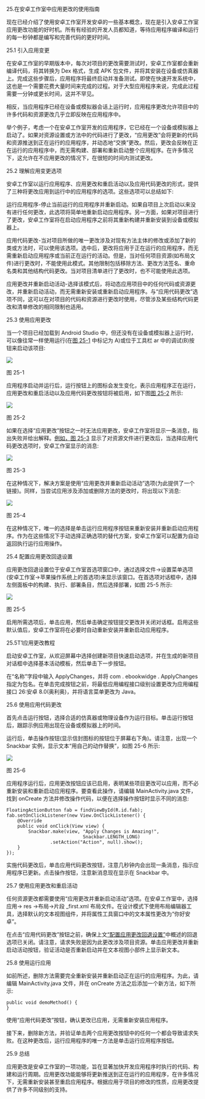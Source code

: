 25.在安卓工作室中应用更改的使用指南

现在已经介绍了使用安卓工作室开发安卓的一些基本概念，现在是引入安卓工作室应用更改功能的好时机。所有有经验的开发人员都知道，等待应用程序编译和运行的每一秒钟都是编写和完善代码的更好时间。

25.1 引入应用变更

在安卓工作室的早期版本中，每次对项目的更改需要测试时，安卓工作室都会重新编译代码，将其转换为 Dex 格式，生成 APK 包文件，并将其安装在设备或仿真器上。完成这些步骤后，应用程序将最终启动并准备测试。即使在快速开发系统中，这也是一个需要花费大量时间来完成的过程。对于大型应用程序来说，完成此过程需要一分钟或更长时间，这并不罕见。

相反，当应用程序已经在设备或模拟器会话上运行时，应用程序更改允许项目中的许多代码和资源更改几乎立即反映在应用程序中。

举个例子，考虑一个在安卓工作室开发的应用程序，它已经在一个设备或模拟器上启动了。如果对资源设置或方法中的代码进行了更改，“应用更改”会将更新的代码和资源推送到正在运行的应用程序，并动态地“交换”更改。然后，更改会反映在正在运行的应用程序中，而无需构建、部署和重新启动整个应用程序。在许多情况下，这允许在不应用更改的情况下，在很短的时间内测试更改。

25.2 理解应用变更选项

安卓工作室以运行应用程序、应用更改和重启活动以及应用代码更改的形式，提供了三种将更改应用到运行中的应用程序的选项。这些选项可以总结如下:

运行应用程序-停止当前运行的应用程序并重新启动。如果自项目上次启动以来没有进行任何更改，此选项将简单地重新启动应用程序。另一方面，如果对项目进行了更改，安卓工作室将在启动应用程序之前将其重新构建并重新安装到设备或模拟器上。

应用代码更改-当对项目所做的唯一更改涉及对现有方法主体的修改或添加了新的类或方法时，可以使用该选项。选中后，更改将应用于正在运行的应用程序，而无需重新启动应用程序或当前正在运行的活动。但是，当对任何项目资源(如布局文件)进行更改时，不能使用此模式。其他限制包括移除方法、更改方法签名、重命名类和其他结构代码更改。当对项目清单进行了更改时，也不可能使用此选项。

应用更改并重新启动活动-选择该模式后，将动态应用项目中的任何代码或资源更改，并重新启动活动，而无需重新安装或重新启动应用程序。与“应用代码更改”选项不同，这可以在对项目的代码和资源进行更改时使用，尽管涉及某些结构代码更改和清单修改的相同限制也适用。

25.3 使用应用更改

当一个项目已经加载到 Android Studio 中，但还没有在设备或模拟器上运行时，可以像往常一样使用运行(在[图 25-1](#_idTextAnchor582) 中标记为 A)或位于工具栏 ar 中的调试(B)按钮来启动该项目:

![](image/as_3.6_run_debug_toolbar_buttons.jpg)

图 25-1

应用程序启动并运行后，运行按钮上的图标会发生变化，表示应用程序正在运行，应用更改和重启活动以及应用代码更改按钮将被启用，如下图[图 25-2](#_idTextAnchor583) 所示:

![](image/as_3.5_apply_changes_labelled_buttons.jpg)

图 25-2

如果在选择“应用更改”按钮之一时无法应用更改，安卓工作室将显示一条消息，指出失败并给出解释。[例如，图 25-3](#_idTextAnchor584) 显示了对资源文件进行更改后，当选择应用代码更改选项时，安卓工作室显示的消息:

![](image/as_3.5_apply_changes_fail_resources.jpg)

图 25-3

在这种情况下，解决方案是使用“应用更改并重新启动活动”选项(为此提供了一个链接)。同样，当尝试应用涉及添加或删除方法的更改时，将出现以下消息:

![](image/as_3.5_apply_changes_fail_methods.jpg)

图 25-4

在这种情况下，唯一的选择是单击运行应用程序按钮来重新安装并重新启动应用程序。作为在这些情况下手动选择正确选项的替代方案，安卓工作室可以配置为自动返回执行运行应用操作。

25.4 配置应用更改回退设置

应用更改回退设置位于安卓工作室首选项窗口中，通过选择文件->设置菜单选项(安卓工作室->苹果操作系统上的首选项)来显示该窗口。在首选项对话框中，选择左侧面板中的构建、执行、部署条目，然后选择部署，如图 25-5 所示:

![](image/as_3.5_apply_changes_preferences.jpg)

图 25-5

启用所需选项后，单击应用，然后单击确定按钮提交更改并关闭对话框。启用这些默认值后，安卓工作室将在必要时自动重新安装并重新启动应用程序。

25.5T1应用更改教程

启动安卓工作室，从欢迎屏幕中选择创建新项目快速启动选项，并在生成的新项目对话框中选择基本活动模板，然后单击下一步按钮。

在“名称”字段中输入 ApplyChanges，并将 com . ebookwidge . ApplyChanges 指定为包名。在单击完成按钮之前，将最低应用编程接口级别设置更改为应用编程接口 26:安卓 8.0(奥利奥)，并将语言菜单更改为 Java。

25.6 使用应用代码更改

首先点击运行按钮，选择合适的仿真器或物理设备作为运行目标。单击运行按钮后，跟踪示例应用出现在设备或模拟器上的时间。

运行后，单击操作按钮(显示信封图标的按钮位于屏幕右下角)。请注意，出现一个 Snackbar 实例，显示文本“用自己的动作替换”，如图 25-6 所示:

![](image/as_4.1_apply_changes_snackbar.jpg)

图 25-6

应用程序运行后，应用更改按钮应该已启用，表明某些项目更改可以应用，而不必重新安装和重新启动应用程序。要查看此操作，请编辑 MainActivity.java 文件，找到 onCreate 方法并修改操作代码，以便在选择操作按钮时显示不同的消息:

```
FloatingActionButton fab = findViewById(R.id.fab);
fab.setOnClickListener(new View.OnClickListener() {
    @Override
    public void onClick(View view) {
        Snackbar.make(view, "Apply Changes is Amazing!", 
                            Snackbar.LENGTH_LONG)
                .setAction("Action", null).show();
    }
});
```

实施代码更改后，单击应用代码更改按钮，注意几秒钟内会出现一条消息，指示应用程序已更新。点击操作按钮，注意新消息现在显示在 Snackbar 中。

25.7 使用应用更改和重启活动

任何资源更改都需要使用“应用更改并重新启动活动”选项。在安卓工作室中，选择应用-> res ->布局->片段 _first.xml 布局文件。在设计模式下使用布局编辑器工具，选择默认的文本视图组件，并将属性工具窗口中的文本属性更改为“你好安卓”。

在点击“应用代码更改”按钮之前，确保上文[“配置应用更改回退设置”](#_idTextAnchor585)中概述的回退选项已关闭。请注意，请求失败是因为此更改涉及项目资源。单击应用更改并重新启动活动按钮，验证活动是否重新启动并在文本视图小部件上显示新文本。

25.8 使用运行应用

如前所述，删除方法需要完全重新安装并重新启动正在运行的应用程序。为此，请编辑 MainActivity.java 文件，并在 onCreate 方法之后添加一个新方法，如下所示:

```
public void demoMethod() {
}
```

使用“应用代码更改”按钮，确认更改已应用，无需重新安装应用程序。

接下来，删除新方法，并验证单击两个应用更改按钮中的任何一个都会导致请求失败。在这种更改后，运行应用程序的唯一方法是单击运行应用程序按钮。

25.9 总结

应用更改是安卓工作室的一项功能，旨在显著加快开发应用程序时执行的代码、构建和运行周期。应用更改功能能够将更新推送到正在运行的应用程序，在许多情况下，无需重新安装甚至重启应用程序。根据应用于项目的修改的性质，应用更改提供了许多不同级别的支持。
